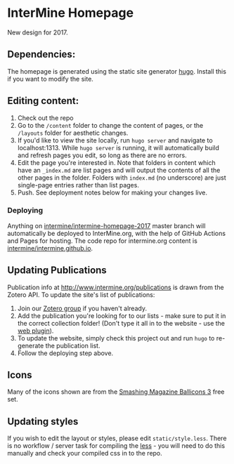 # InterMine Homepage

New design for 2017.

## Dependencies:
The homepage is generated using the static site generator [hugo](https://gohugo.io/). Install this if you want to modify the site.

## Editing content:

1. Check out the repo
2. Go to the `/content` folder to change the content of pages, or the `/layouts` folder for aesthetic changes.
4. If you'd like to view the site locally, run `hugo server` and navigate to localhost:1313. While `hugo server` is running, it will automatically build and refresh pages you edit, so long as there are no errors.
3. Edit the page you're interested in. Note that folders in content which have an `_index.md` are list pages and will output the contents of all the other pages in the folder. Folders with `index.md` (no underscore) are just single-page entries rather than list pages.
6. Push. See deployment notes below for making your changes live.

### Deploying

Anything on [intermine/intermine-homepage-2017](https://github.com/intermine/intermine-homepage-2017) master branch will automatically be deployed to InterMine.org, with the help of GitHub Actions and Pages for hosting. The code repo for intermine.org content is [intermine/intermine.github.io](https://github.com/intermine/intermine.github.io).

## Updating Publications

Publication info at http://www.intermine.org/publications is drawn from the Zotero API.
To update the site's list of publications:

1. Join our [Zotero group](https://www.zotero.org/groups/2117194/intermine/items/) if you haven't already.
2. Add the publication you're looking for to our lists - make sure to put it in the correct collection folder! (Don't type it all in to the website - use the [web plugin](https://www.zotero.org/support/getting_stuff_into_your_library)).
3. To update the website, simply check this project out and run `hugo` to re-generate the publication list.
4. Follow the deploying step above.

## Icons

Many of the icons shown are from the [Smashing Magazine Ballicons 3](https://www.smashingmagazine.com/2017/03/free-sparkly-icons-ballicons-eps-svg/) free set.

## Updating styles

If you wish to edit the layout or styles, please edit `static/style.less`. There is no workflow / server task for compiling the [less](http://lesscss.org/) - you will need to do this manually and check your compiled css in to the repo.
